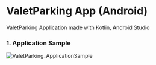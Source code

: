 # ValetParking App (Android)
ValetParking Application made with Kotlin, Android Studio


### 1. Application Sample

![ValetParking_ApplicationSample](https://user-images.githubusercontent.com/36858137/203305873-08a4bdaf-800a-467e-9bf1-a7c324d15e89.png)
